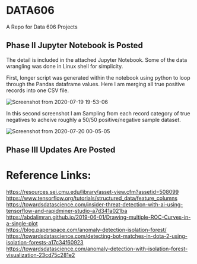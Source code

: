 # DATA606
A Repo for Data 606 Projects

## Phase II Jupyter Notebook is Posted

The detail is included in the attached Jupyter Notebook. Some of the data wrangling was done in Linux shell for simplicity.

First, longer script was generated within the notebook using python to loop through the Pandas dataframe values. Here I am merging all true positive records into one CSV file.

![Screenshot from 2020-07-19 19-53-06](https://user-images.githubusercontent.com/39747664/88746555-d1f3eb80-d11a-11ea-9881-601a8e12313f.png)

In this second screenshot I am Sampling from each record category of true negatives to acheive roughly a 50/50 positive/negative sample dataset.

![Screenshot from 2020-07-20 00-05-05](https://user-images.githubusercontent.com/39747664/88746568-d6b89f80-d11a-11ea-9257-da293729ca4c.png)

## Phase III Updates Are Posted

# Reference Links:
<https://resources.sei.cmu.edu/library/asset-view.cfm?assetid=508099></br>
<https://www.tensorflow.org/tutorials/structured_data/feature_columns></br>
<https://towardsdatascience.com/insider-threat-detection-with-ai-using-tensorflow-and-rapidminer-studio-a7d341a021ba></br>
<https://abdalimran.github.io/2019-06-01/Drawing-multiple-ROC-Curves-in-a-single-plot></br>
<https://blog.paperspace.com/anomaly-detection-isolation-forest/></br>
<https://towardsdatascience.com/detecting-bot-matches-in-dota-2-using-isolation-forests-a17c34f60923></br>
<https://towardsdatascience.com/anomaly-detection-with-isolation-forest-visualization-23cd75c281e2></br>
